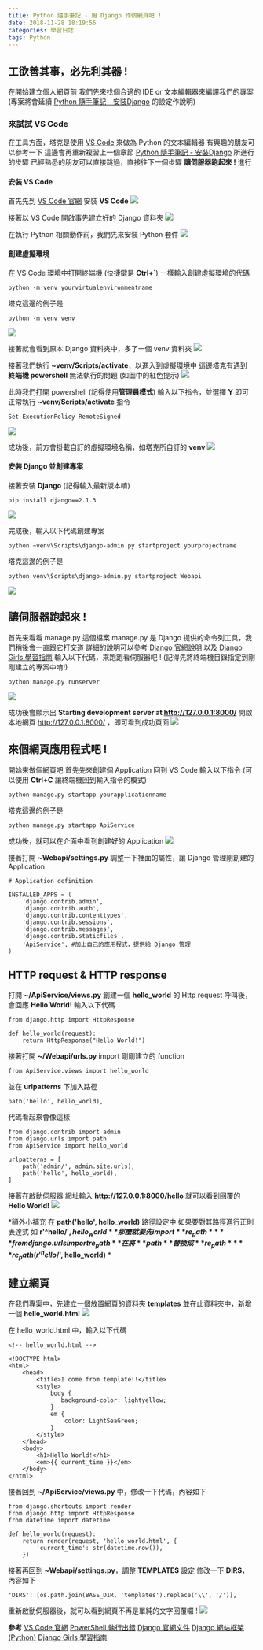 ```yaml
---
title: Python 隨手筆記 - 用 Django 作個網頁吧 !
date: 2018-11-28 18:19:56
categories: 學習日誌
tags: Python
---
```

## **工欲善其事，必先利其器 !**
在開始建立個人網頁前
我們先來找個合適的 IDE or 文本編輯器來編譯我們的專案 
(專案將會延續 [Python 隨手筆記 - 安裝Django](http://happyhand.github.io/2018/11/26/Python-隨手筆記-安裝Django/) 的設定作說明)
### **來試試 VS Code**
在工具方面，塔克是使用 [VS Code](https://code.visualstudio.com/) 來做為 Python 的文本編輯器
有興趣的朋友可以參考一下
這邊會再重新複習上一個章節 [Python 隨手筆記 - 安裝Django](http://happyhand.github.io/2018/11/26/Python-隨手筆記-安裝Django/) 所進行的步驟
已經熟悉的朋友可以直接跳過，直接往下一個步驟 **讓伺服器跑起來 !** 進行
#### **安裝 VS Code**
首先先到 [VS Code 官網](https://code.visualstudio.com/) 安裝 **VS Code**
![](https://imgur.com/mBDSgJC.png)

接著以 VS Code 開啟事先建立好的 Django 資料夾
![](https://imgur.com/3EpE4gd.png)

在執行 Python 相關動作前，我們先來安裝 Python 套件
![](https://imgur.com/86IO6cu.png)

#### **創建虛擬環境**
在 VS Code 環境中打開終端機 (快捷鍵是 **Ctrl+\`**)
一樣輸入創建虛擬環境的代碼
```
python -m venv yourvirtualenvironmentname
```
塔克這邊的例子是
```
python -m venv venv
```
![](https://imgur.com/WGLsB7Q.png)

接著就會看到原本 Django 資料夾中，多了一個 venv 資料夾
![](https://imgur.com/SlDWDuT.png)

接著我們執行 **~venv/Scripts/activate**，以進入到虛擬環境中
這邊塔克有遇到 **終端機 powershell** 無法執行的問題 (如圖中的紅色提示)
![](https://imgur.com/v6Dpn5H.png)

此時我們打開 powershell (記得使用**管理員模式**)
輸入以下指令，並選擇 **Y** 即可正常執行 **~venv/Scripts/activate** 指令
```
Set-ExecutionPolicy RemoteSigned
```
![](https://imgur.com/sEX1l5D.png)

成功後，前方會掛載自訂的虛擬環境名稱，如塔克所自訂的 **venv**
![](https://imgur.com/ZEQQOZQ.png)

#### **安裝 Django 並創建專案**
接著安裝 **Django** (記得輸入最新版本唷)
```
pip install django==2.1.3
```
![](https://imgur.com/fqlxtaT.png)

完成後，輸入以下代碼創建專案
```
python ~venv\Scripts\django-admin.py startproject yourprojectname
```
塔克這邊的例子是
```
python venv\Scripts\django-admin.py startproject Webapi
```
![](https://imgur.com/q8KrHl9.png)

## **讓伺服器跑起來 !**
首先來看看 manage.py 這個檔案
manage.py 是 Django 提供的命令列工具，我們稍後會一直跟它打交道
詳細的說明可以參考 [Django 官網說明](https://docs.djangoproject.com/en/2.1/ref/django-admin/) 以及 [Django Girls 學習指南](https://djangogirlstaipei.gitbooks.io/django-girls-taipei-tutorial/django/project_and_app.html)
輸入以下代碼，來跑跑看伺服器吧 ! (記得先將終端機目錄指定到剛剛建立的專案中唷!)
```
python manage.py runserver
```
![](https://imgur.com/9mzZp2T.png)

成功後會顯示出 **Starting development server at http://127.0.0.1:8000/**
開啟本地網頁 http://127.0.0.1:8000/ ，即可看到成功頁面
![](https://imgur.com/ctlOnPh.png)

## **來個網頁應用程式吧 !**
開始來做個網頁吧
首先先來創建個 Application
回到 VS Code 輸入以下指令 (可以使用 **Ctrl+C** 讓終端機回到輸入指令的模式)
```
python manage.py startapp yourapplicationname
```
塔克這邊的例子是
```
python manage.py startapp ApiService
```
成功後，就可以在介面中看到創建好的 Application
![](https://imgur.com/39s1CBp.png)

接著打開 **~Webapi/settings.py**
調整一下裡面的屬性，讓 Django 管理剛創建的 Application
```
# Application definition

INSTALLED_APPS = (
    'django.contrib.admin',
    'django.contrib.auth',
    'django.contrib.contenttypes',
    'django.contrib.sessions',
    'django.contrib.messages',
    'django.contrib.staticfiles',
    'ApiService', #加上自己的應用程式，提供給 Django 管理
)
```
## **HTTP request & HTTP response**
打開 **~/ApiService/views.py**
創建一個 **hello_world** 的 Http request
呼叫後，會回應 **Hello World!**
輸入以下代碼
```
from django.http import HttpResponse

def hello_world(request):
    return HttpResponse("Hello World!")
```
接著打開 **~/Webapi/urls.py**
import 剛剛建立的 function
```
from ApiService.views import hello_world
```
並在 **urlpatterns** 下加入路徑
```
path('hello', hello_world),
```
代碼看起來會像這樣
```
from django.contrib import admin
from django.urls import path
from ApiService import hello_world

urlpatterns = [
    path('admin/', admin.site.urls),
    path('hello', hello_world),
]
```
接著在啟動伺服器
網址輸入 **http://127.0.0.1:8000/hello**
就可以看到回覆的 **Hello World!**
![](https://imgur.com/VyPO03W.png)

*額外小補充
在 **path('hello', hello_world)** 路徑設定中
如果要對其路徑進行正則表達式
如 **r'^hello/$', hello_world**
那麼就要先 import **re_path**
**from django.urls import re_path**
在將 **path** 替換成 **re_path**
**re_path(r'^hello/$', hello_world)**
*

## **建立網頁**
在我們專案中，先建立一個放置網頁的資料夾 **templates**
並在此資料夾中，新增一個 **hello_world.html**
![](https://imgur.com/MrgCC0S.png)

在 hello_world.html 中，輸入以下代碼
```
<!-- hello_world.html -->

<!DOCTYPE html>
<html>
    <head>
        <title>I come from template!!</title>
        <style>
            body {
               background-color: lightyellow;
            }
            em {
                color: LightSeaGreen;
            }
        </style>
    </head>
    <body>
        <h1>Hello World!</h1>
        <em>{{ current_time }}</em>
    </body>
</html>
```
接著回到 **~/ApiService/views.py** 中，修改一下代碼，內容如下
```
from django.shortcuts import render
from django.http import HttpResponse
from datetime import datetime

def hello_world(request):
    return render(request, 'hello_world.html', {
        'current_time': str(datetime.now()),
    })
```
接著再回到 **~Webapi/settings.py**，調整 **TEMPLATES** 設定
修改一下 **DIRS**，內容如下
```
'DIRS': [os.path.join(BASE_DIR, 'templates').replace('\\', '/')],
```
重新啟動伺服器後，就可以看到網頁不再是單純的文字回覆囉 !
![](https://imgur.com/Bxv1zja.png)


**參考**
[VS Code 官網](https://code.visualstudio.com/) 
[PowerShell 執行出錯](http://asika.windspeaker.co/post/3500-powershell-remotesigned)
[Django 官網文件](https://docs.djangoproject.com/en/2.1/)
[Django 網站框架 (Python)](https://developer.mozilla.org/zh-TW/docs/Learn/Server-side/Django)
[Django Girls 學習指南](https://djangogirlstaipei.gitbooks.io/django-girls-taipei-tutorial/)